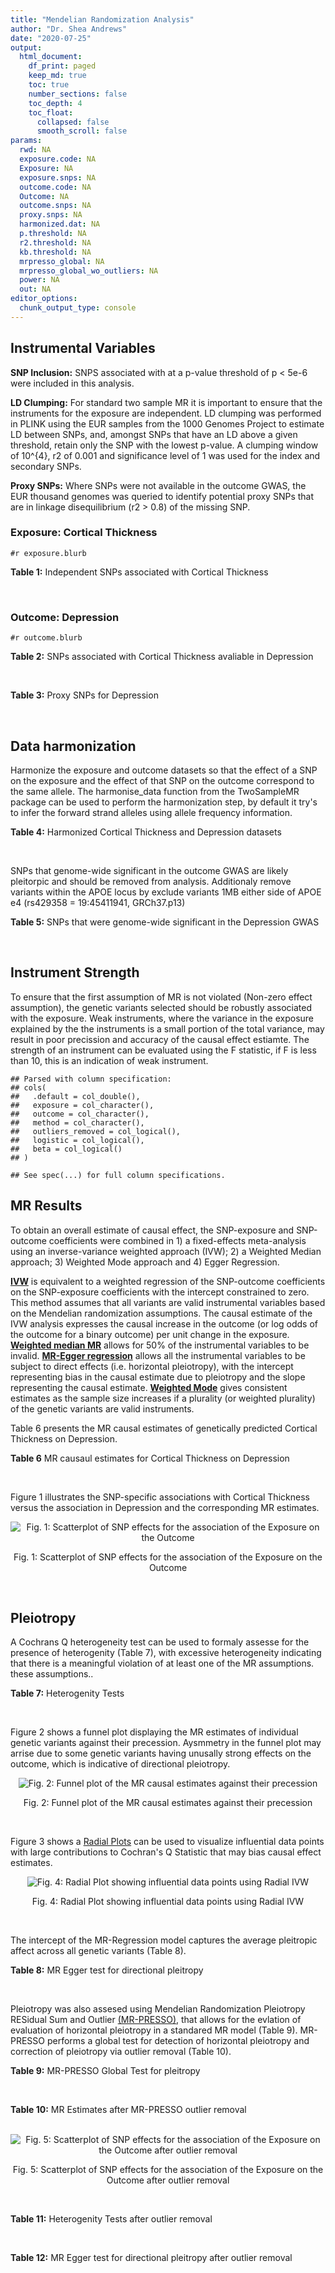 ```yaml
---
title: "Mendelian Randomization Analysis"
author: "Dr. Shea Andrews"
date: "2020-07-25"
output:
  html_document:
    df_print: paged
    keep_md: true
    toc: true
    number_sections: false
    toc_depth: 4
    toc_float:
      collapsed: false
      smooth_scroll: false
params:
  rwd: NA
  exposure.code: NA
  Exposure: NA
  exposure.snps: NA
  outcome.code: NA
  Outcome: NA
  outcome.snps: NA
  proxy.snps: NA
  harmonized.dat: NA
  p.threshold: NA
  r2.threshold: NA
  kb.threshold: NA
  mrpresso_global: NA
  mrpresso_global_wo_outliers: NA
  power: NA
  out: NA
editor_options:
  chunk_output_type: console
---
```







## Instrumental Variables
**SNP Inclusion:** SNPS associated with at a p-value threshold of p < 5e-6 were included in this analysis.
<br>

**LD Clumping:** For standard two sample MR it is important to ensure that the instruments for the exposure are independent. LD clumping was performed in PLINK using the EUR samples from the 1000 Genomes Project to estimate LD between SNPs, and, amongst SNPs that have an LD above a given threshold, retain only the SNP with the lowest p-value. A clumping window of 10^{4}, r2 of 0.001 and significance level of 1 was used for the index and secondary SNPs.
<br>

**Proxy SNPs:** Where SNPs were not available in the outcome GWAS, the EUR thousand genomes was queried to identify potential proxy SNPs that are in linkage disequilibrium (r2 > 0.8) of the missing SNP.
<br>

### Exposure: Cortical Thickness
`#r exposure.blurb`
<br>

**Table 1:** Independent SNPs associated with Cortical Thickness
<div data-pagedtable="false">
  <script data-pagedtable-source type="application/json">
{"columns":[{"label":["SNP"],"name":[1],"type":["chr"],"align":["left"]},{"label":["CHROM"],"name":[2],"type":["dbl"],"align":["right"]},{"label":["POS"],"name":[3],"type":["dbl"],"align":["right"]},{"label":["REF"],"name":[4],"type":["chr"],"align":["left"]},{"label":["ALT"],"name":[5],"type":["chr"],"align":["left"]},{"label":["AF"],"name":[6],"type":["dbl"],"align":["right"]},{"label":["BETA"],"name":[7],"type":["dbl"],"align":["right"]},{"label":["SE"],"name":[8],"type":["dbl"],"align":["right"]},{"label":["Z"],"name":[9],"type":["dbl"],"align":["right"]},{"label":["P"],"name":[10],"type":["dbl"],"align":["right"]},{"label":["N"],"name":[11],"type":["dbl"],"align":["right"]},{"label":["TRAIT"],"name":[12],"type":["chr"],"align":["left"]}],"data":[{"1":"rs1180331","2":"1","3":"40012184","4":"G","5":"A","6":"0.4610","7":"0.0039","8":"0.0008","9":"4.875000","10":"5.299e-07","11":"32872","12":"Cortical_Thickness"},{"1":"rs556204","2":"1","3":"57595583","4":"G","5":"C","6":"0.1594","7":"-0.0050","8":"0.0010","9":"-5.000000","10":"1.417e-06","11":"32441","12":"Cortical_Thickness"},{"1":"rs2002058","2":"1","3":"58561329","4":"C","5":"T","6":"0.1892","7":"0.0046","8":"0.0010","9":"4.600000","10":"1.289e-06","11":"33089","12":"Cortical_Thickness"},{"1":"rs7549825","2":"1","3":"98554409","4":"A","5":"G","6":"0.3084","7":"0.0040","8":"0.0008","9":"5.000000","10":"2.503e-06","11":"32872","12":"Cortical_Thickness"},{"1":"rs7531555","2":"1","3":"196929310","4":"C","5":"T","6":"0.2386","7":"0.0047","8":"0.0009","9":"5.222222","10":"7.662e-08","11":"32639","12":"Cortical_Thickness"},{"1":"rs6738528","2":"2","3":"27149258","4":"T","5":"A","6":"0.3984","7":"0.0045","8":"0.0008","9":"5.625000","10":"7.324e-09","11":"32872","12":"Cortical_Thickness"},{"1":"rs3770776","2":"2","3":"37150793","4":"A","5":"G","6":"0.4299","7":"0.0039","8":"0.0008","9":"4.875000","10":"3.170e-07","11":"32872","12":"Cortical_Thickness"},{"1":"rs11692435","2":"2","3":"98275354","4":"G","5":"A","6":"0.0910","7":"-0.0091","8":"0.0015","9":"-6.066667","10":"3.179e-10","11":"29128","12":"Cortical_Thickness"},{"1":"rs533577","2":"3","3":"39489651","4":"C","5":"T","6":"0.4935","7":"-0.0050","8":"0.0008","9":"-6.250000","10":"8.426e-11","11":"32872","12":"Cortical_Thickness"},{"1":"rs11708974","2":"3","3":"64395184","4":"C","5":"T","6":"0.4778","7":"0.0035","8":"0.0008","9":"4.375000","10":"4.070e-06","11":"32872","12":"Cortical_Thickness"},{"1":"rs2636563","2":"3","3":"183939044","4":"G","5":"C","6":"0.2416","7":"0.0044","8":"0.0009","9":"4.888889","10":"2.299e-06","11":"31046","12":"Cortical_Thickness"},{"1":"rs10016059","2":"4","3":"2405007","4":"T","5":"C","6":"0.3379","7":"0.0038","8":"0.0008","9":"4.750000","10":"4.994e-06","11":"32441","12":"Cortical_Thickness"},{"1":"rs7657284","2":"4","3":"39688694","4":"A","5":"C","6":"0.2465","7":"0.0044","8":"0.0009","9":"4.888890","10":"2.680e-07","11":"32872","12":"Cortical_Thickness"},{"1":"rs7683042","2":"4","3":"46999235","4":"A","5":"G","6":"0.4028","7":"-0.0036","8":"0.0008","9":"-4.500000","10":"3.852e-06","11":"32872","12":"Cortical_Thickness"},{"1":"rs13107325","2":"4","3":"103188709","4":"C","5":"T","6":"0.0707","7":"-0.0076","8":"0.0015","9":"-5.066667","10":"5.054e-07","11":"32872","12":"Cortical_Thickness"},{"1":"rs35021943","2":"4","3":"121643239","4":"A","5":"C","6":"0.2422","7":"0.0051","8":"0.0009","9":"5.666670","10":"2.979e-09","11":"32872","12":"Cortical_Thickness"},{"1":"rs40565","2":"5","3":"55828636","4":"C","5":"T","6":"0.8108","7":"0.0048","8":"0.0010","9":"4.800000","10":"5.911e-07","11":"32249","12":"Cortical_Thickness"},{"1":"rs2744449","2":"6","3":"52951185","4":"G","5":"C","6":"0.9107","7":"0.0059","8":"0.0013","9":"4.538462","10":"4.452e-06","11":"33281","12":"Cortical_Thickness"},{"1":"rs194833","2":"7","3":"103761274","4":"G","5":"T","6":"0.4771","7":"-0.0035","8":"0.0008","9":"-4.375000","10":"3.614e-06","11":"32486","12":"Cortical_Thickness"},{"1":"rs6961970","2":"7","3":"113901132","4":"C","5":"A","6":"0.2334","7":"0.0041","8":"0.0009","9":"4.555556","10":"2.411e-06","11":"32872","12":"Cortical_Thickness"},{"1":"rs724265","2":"8","3":"8219182","4":"G","5":"A","6":"0.6272","7":"0.0041","8":"0.0008","9":"5.125000","10":"1.012e-07","11":"32872","12":"Cortical_Thickness"},{"1":"rs3200031","2":"8","3":"26227484","4":"C","5":"T","6":"0.0773","7":"0.0071","8":"0.0014","9":"5.071429","10":"5.526e-07","11":"32872","12":"Cortical_Thickness"},{"1":"rs7824177","2":"8","3":"110585288","4":"A","5":"G","6":"0.1616","7":"-0.0059","8":"0.0010","9":"-5.900000","10":"8.922e-09","11":"32872","12":"Cortical_Thickness"},{"1":"rs12543282","2":"8","3":"144627241","4":"C","5":"T","6":"0.2395","7":"0.0043","8":"0.0009","9":"4.777778","10":"4.087e-06","11":"32764","12":"Cortical_Thickness"},{"1":"rs35025323","2":"10","3":"97089991","4":"T","5":"C","6":"0.1210","7":"-0.0054","8":"0.0011","9":"-4.909090","10":"1.762e-06","11":"32872","12":"Cortical_Thickness"},{"1":"rs4296031","2":"11","3":"42540012","4":"G","5":"A","6":"0.8037","7":"-0.0044","8":"0.0010","9":"-4.400000","10":"3.779e-06","11":"32486","12":"Cortical_Thickness"},{"1":"rs7957460","2":"12","3":"32945835","4":"G","5":"A","6":"0.6732","7":"-0.0037","8":"0.0008","9":"-4.625000","10":"2.960e-06","11":"32512","12":"Cortical_Thickness"},{"1":"rs12815451","2":"12","3":"51738706","4":"T","5":"C","6":"0.1519","7":"0.0070","8":"0.0015","9":"4.666670","10":"3.201e-06","11":"20004","12":"Cortical_Thickness"},{"1":"rs1558801","2":"12","3":"109036359","4":"A","5":"C","6":"0.3852","7":"-0.0041","8":"0.0009","9":"-4.555560","10":"2.204e-06","11":"30860","12":"Cortical_Thickness"},{"1":"rs4772440","2":"13","3":"102712476","4":"C","5":"T","6":"0.4224","7":"-0.0036","8":"0.0008","9":"-4.500000","10":"3.102e-06","11":"32872","12":"Cortical_Thickness"},{"1":"rs1742401","2":"16","3":"1971601","4":"G","5":"A","6":"0.3809","7":"-0.0038","8":"0.0008","9":"-4.750000","10":"7.050e-07","11":"32764","12":"Cortical_Thickness"},{"1":"rs734957","2":"17","3":"2612584","4":"G","5":"A","6":"0.2235","7":"0.0066","8":"0.0012","9":"5.500000","10":"6.126e-08","11":"22106","12":"Cortical_Thickness"},{"1":"rs11656696","2":"17","3":"10033679","4":"C","5":"A","6":"0.4288","7":"0.0040","8":"0.0008","9":"5.000000","10":"2.117e-07","11":"32512","12":"Cortical_Thickness"},{"1":"rs7215205","2":"17","3":"29818258","4":"T","5":"C","6":"0.6326","7":"-0.0036","8":"0.0008","9":"-4.500000","10":"3.115e-06","11":"32680","12":"Cortical_Thickness"},{"1":"rs2316766","2":"17","3":"43919068","4":"G","5":"T","6":"0.2098","7":"0.0069","8":"0.0011","9":"6.272727","10":"2.903e-10","11":"26063","12":"Cortical_Thickness"},{"1":"rs117826338","2":"19","3":"5904353","4":"C","5":"T","6":"0.1353","7":"0.0062","8":"0.0012","9":"5.166667","10":"9.902e-08","11":"30012","12":"Cortical_Thickness"},{"1":"rs3816046","2":"19","3":"46118127","4":"C","5":"T","6":"0.3206","7":"-0.0041","8":"0.0008","9":"-5.125000","10":"8.464e-07","11":"30344","12":"Cortical_Thickness"},{"1":"rs5994871","2":"22","3":"22091244","4":"C","5":"T","6":"0.7171","7":"0.0042","8":"0.0009","9":"4.666667","10":"8.821e-07","11":"32872","12":"Cortical_Thickness"},{"1":"rs5756894","2":"22","3":"38450136","4":"C","5":"A","6":"0.6043","7":"0.0035","8":"0.0008","9":"4.375000","10":"4.741e-06","11":"32872","12":"Cortical_Thickness"}],"options":{"columns":{"min":{},"max":[10]},"rows":{"min":[10],"max":[10]},"pages":{}}}
  </script>
</div>
<br>

### Outcome: Depression
`#r outcome.blurb`
<br>

**Table 2:** SNPs associated with Cortical Thickness avaliable in Depression
<div data-pagedtable="false">
  <script data-pagedtable-source type="application/json">
{"columns":[{"label":["SNP"],"name":[1],"type":["chr"],"align":["left"]},{"label":["CHROM"],"name":[2],"type":["dbl"],"align":["right"]},{"label":["POS"],"name":[3],"type":["dbl"],"align":["right"]},{"label":["REF"],"name":[4],"type":["chr"],"align":["left"]},{"label":["ALT"],"name":[5],"type":["chr"],"align":["left"]},{"label":["AF"],"name":[6],"type":["dbl"],"align":["right"]},{"label":["BETA"],"name":[7],"type":["dbl"],"align":["right"]},{"label":["SE"],"name":[8],"type":["dbl"],"align":["right"]},{"label":["Z"],"name":[9],"type":["dbl"],"align":["right"]},{"label":["P"],"name":[10],"type":["dbl"],"align":["right"]},{"label":["N"],"name":[11],"type":["dbl"],"align":["right"]},{"label":["TRAIT"],"name":[12],"type":["chr"],"align":["left"]}],"data":[{"1":"rs1180331","2":"1","3":"40012184","4":"G","5":"A","6":"0.4596","7":"0.0003","8":"0.0035","9":"0.08571429","10":"0.9322000","11":"807553","12":"Depression"},{"1":"rs556204","2":"1","3":"57595583","4":"G","5":"C","6":"0.1599","7":"-0.0021","8":"0.0048","9":"-0.43750000","10":"0.6642000","11":"807553","12":"Depression"},{"1":"rs2002058","2":"1","3":"58561329","4":"C","5":"T","6":"0.1891","7":"-0.0012","8":"0.0045","9":"-0.26666667","10":"0.7913000","11":"807553","12":"Depression"},{"1":"rs7549825","2":"1","3":"98554409","4":"A","5":"G","6":"0.3079","7":"-0.0091","8":"0.0039","9":"-2.33333000","10":"0.0205800","11":"807553","12":"Depression"},{"1":"rs7531555","2":"1","3":"196929310","4":"C","5":"T","6":"0.2328","7":"-0.0009","8":"0.0041","9":"-0.21951220","10":"0.8276000","11":"807553","12":"Depression"},{"1":"rs6738528","2":"2","3":"27149258","4":"T","5":"A","6":"0.3944","7":"-0.0033","8":"0.0036","9":"-0.91666667","10":"0.3630000","11":"807553","12":"Depression"},{"1":"rs3770776","2":"2","3":"37150793","4":"A","5":"G","6":"0.4229","7":"0.0089","8":"0.0036","9":"2.47222000","10":"0.0141500","11":"807553","12":"Depression"},{"1":"rs11692435","2":"2","3":"98275354","4":"G","5":"A","6":"0.0817","7":"0.0117","8":"0.0065","9":"1.80000000","10":"0.0740500","11":"807553","12":"Depression"},{"1":"rs533577","2":"3","3":"39489651","4":"C","5":"T","6":"0.4937","7":"-0.0037","8":"0.0035","9":"-1.05714286","10":"0.2941000","11":"807553","12":"Depression"},{"1":"rs11708974","2":"3","3":"64395184","4":"C","5":"T","6":"0.4859","7":"0.0010","8":"0.0036","9":"0.27777778","10":"0.7828000","11":"807553","12":"Depression"},{"1":"rs2636563","2":"3","3":"183939044","4":"G","5":"C","6":"0.2384","7":"0.0139","8":"0.0041","9":"3.39024390","10":"0.0007670","11":"807553","12":"Depression"},{"1":"rs10016059","2":"4","3":"2405007","4":"T","5":"C","6":"0.3388","7":"-0.0101","8":"0.0038","9":"-2.65789000","10":"0.0083480","11":"807553","12":"Depression"},{"1":"rs7657284","2":"4","3":"39688694","4":"A","5":"C","6":"0.2498","7":"-0.0015","8":"0.0041","9":"-0.36585400","10":"0.7166000","11":"807553","12":"Depression"},{"1":"rs7683042","2":"4","3":"46999235","4":"A","5":"G","6":"0.4038","7":"-0.0007","8":"0.0036","9":"-0.19444400","10":"0.8470000","11":"807553","12":"Depression"},{"1":"rs13107325","2":"4","3":"103188709","4":"C","5":"T","6":"0.0762","7":"0.0230","8":"0.0068","9":"3.38235294","10":"0.0006575","11":"807553","12":"Depression"},{"1":"rs35021943","2":"4","3":"121643239","4":"A","5":"C","6":"0.2476","7":"-0.0139","8":"0.0041","9":"-3.39024000","10":"0.0007670","11":"807553","12":"Depression"},{"1":"rs40565","2":"5","3":"55828636","4":"C","5":"T","6":"0.8152","7":"0.0008","8":"0.0046","9":"0.17391304","10":"0.8630000","11":"807553","12":"Depression"},{"1":"rs2744449","2":"6","3":"52951185","4":"G","5":"C","6":"0.9075","7":"-0.0046","8":"0.0061","9":"-0.75409836","10":"0.4542000","11":"807553","12":"Depression"},{"1":"rs194833","2":"7","3":"103761274","4":"G","5":"T","6":"0.4709","7":"0.0051","8":"0.0035","9":"1.45714286","10":"0.1482000","11":"807553","12":"Depression"},{"1":"rs6961970","2":"7","3":"113901132","4":"C","5":"A","6":"0.2353","7":"0.0113","8":"0.0041","9":"2.75609756","10":"0.0062360","11":"807553","12":"Depression"},{"1":"rs724265","2":"8","3":"8219182","4":"G","5":"A","6":"0.6246","7":"-0.0085","8":"0.0037","9":"-2.29729730","10":"0.0226200","11":"807553","12":"Depression"},{"1":"rs3200031","2":"8","3":"26227484","4":"C","5":"T","6":"0.0773","7":"0.0087","8":"0.0067","9":"1.29850746","10":"0.1908000","11":"807553","12":"Depression"},{"1":"rs7824177","2":"8","3":"110585288","4":"A","5":"G","6":"0.1602","7":"0.0006","8":"0.0048","9":"0.12500000","10":"0.9013000","11":"807553","12":"Depression"},{"1":"rs12543282","2":"8","3":"144627241","4":"C","5":"T","6":"0.2345","7":"-0.0004","8":"0.0042","9":"-0.09523810","10":"0.9247000","11":"807553","12":"Depression"},{"1":"rs35025323","2":"10","3":"97089991","4":"T","5":"C","6":"0.1212","7":"0.0090","8":"0.0054","9":"1.66667000","10":"0.0981300","11":"807553","12":"Depression"},{"1":"rs4296031","2":"11","3":"42540012","4":"G","5":"A","6":"0.8104","7":"-0.0073","8":"0.0045","9":"-1.62222222","10":"0.1074000","11":"807553","12":"Depression"},{"1":"rs7957460","2":"12","3":"32945835","4":"G","5":"A","6":"0.6737","7":"-0.0003","8":"0.0037","9":"-0.08108108","10":"0.9359000","11":"807553","12":"Depression"},{"1":"rs12815451","2":"12","3":"51738706","4":"T","5":"C","6":"0.1587","7":"0.0067","8":"0.0053","9":"1.26415000","10":"0.2097000","11":"807553","12":"Depression"},{"1":"rs1558801","2":"12","3":"109036359","4":"A","5":"C","6":"0.3912","7":"-0.0008","8":"0.0037","9":"-0.21621600","10":"0.8301000","11":"807553","12":"Depression"},{"1":"rs4772440","2":"13","3":"102712476","4":"C","5":"T","6":"0.4176","7":"0.0051","8":"0.0036","9":"1.41666667","10":"0.1598000","11":"807553","12":"Depression"},{"1":"rs1742401","2":"16","3":"1971601","4":"G","5":"A","6":"0.3791","7":"-0.0020","8":"0.0036","9":"-0.55555556","10":"0.5814000","11":"807553","12":"Depression"},{"1":"rs11656696","2":"17","3":"10033679","4":"C","5":"A","6":"0.4267","7":"0.0019","8":"0.0036","9":"0.52777778","10":"0.6004000","11":"807553","12":"Depression"},{"1":"rs7215205","2":"17","3":"29818258","4":"T","5":"C","6":"0.6346","7":"-0.0054","8":"0.0037","9":"-1.45946000","10":"0.1475000","11":"807553","12":"Depression"},{"1":"rs117826338","2":"19","3":"5904353","4":"C","5":"T","6":"0.1371","7":"0.0017","8":"0.0053","9":"0.32075472","10":"0.7502000","11":"807553","12":"Depression"},{"1":"rs3816046","2":"19","3":"46118127","4":"C","5":"T","6":"0.3272","7":"-0.0034","8":"0.0038","9":"-0.89473684","10":"0.3746000","11":"807553","12":"Depression"},{"1":"rs5994871","2":"22","3":"22091244","4":"C","5":"T","6":"0.7155","7":"-0.0014","8":"0.0040","9":"-0.35000000","10":"0.7283000","11":"807553","12":"Depression"},{"1":"rs5756894","2":"22","3":"38450136","4":"C","5":"A","6":"0.5980","7":"-0.0044","8":"0.0036","9":"-1.22222222","10":"0.2252000","11":"807553","12":"Depression"},{"1":"rs734957","2":"NA","3":"NA","4":"NA","5":"NA","6":"NA","7":"NA","8":"NA","9":"NA","10":"NA","11":"NA","12":"NA"},{"1":"rs2316766","2":"NA","3":"NA","4":"NA","5":"NA","6":"NA","7":"NA","8":"NA","9":"NA","10":"NA","11":"NA","12":"NA"}],"options":{"columns":{"min":{},"max":[10]},"rows":{"min":[10],"max":[10]},"pages":{}}}
  </script>
</div>
<br>

**Table 3:** Proxy SNPs for Depression
<div data-pagedtable="false">
  <script data-pagedtable-source type="application/json">
{"columns":[{"label":["target_snp"],"name":[1],"type":["chr"],"align":["left"]},{"label":["proxy_snp"],"name":[2],"type":["chr"],"align":["left"]},{"label":["ld.r2"],"name":[3],"type":["dbl"],"align":["right"]},{"label":["Dprime"],"name":[4],"type":["dbl"],"align":["right"]},{"label":["PHASE"],"name":[5],"type":["chr"],"align":["left"]},{"label":["X12"],"name":[6],"type":["lgl"],"align":["right"]},{"label":["CHROM"],"name":[7],"type":["dbl"],"align":["right"]},{"label":["POS"],"name":[8],"type":["dbl"],"align":["right"]},{"label":["REF.proxy"],"name":[9],"type":["chr"],"align":["left"]},{"label":["ALT.proxy"],"name":[10],"type":["chr"],"align":["left"]},{"label":["AF"],"name":[11],"type":["dbl"],"align":["right"]},{"label":["BETA"],"name":[12],"type":["dbl"],"align":["right"]},{"label":["SE"],"name":[13],"type":["dbl"],"align":["right"]},{"label":["Z"],"name":[14],"type":["dbl"],"align":["right"]},{"label":["P"],"name":[15],"type":["dbl"],"align":["right"]},{"label":["N"],"name":[16],"type":["dbl"],"align":["right"]},{"label":["TRAIT"],"name":[17],"type":["chr"],"align":["left"]},{"label":["ref"],"name":[18],"type":["lgl"],"align":["right"]},{"label":["ref.proxy"],"name":[19],"type":["chr"],"align":["left"]},{"label":["alt"],"name":[20],"type":["chr"],"align":["left"]},{"label":["alt.proxy"],"name":[21],"type":["chr"],"align":["left"]},{"label":["ALT"],"name":[22],"type":["lgl"],"align":["right"]},{"label":["REF"],"name":[23],"type":["chr"],"align":["left"]},{"label":["proxy.outcome"],"name":[24],"type":["lgl"],"align":["right"]}],"data":[{"1":"rs2316766","2":"rs112155389","3":"0.989115","4":"1","5":"TA/GG","6":"NA","7":"17","8":"43758078","9":"G","10":"A","11":"0.2212","12":"0.0049","13":"0.0042","14":"1.166667","15":"0.247","16":"807553","17":"Depression","18":"TRUE","19":"A","20":"G","21":"G","22":"TRUE","23":"G","24":"TRUE"},{"1":"rs734957","2":"NA","3":"NA","4":"NA","5":"NA","6":"NA","7":"NA","8":"NA","9":"NA","10":"NA","11":"NA","12":"NA","13":"NA","14":"NA","15":"NA","16":"NA","17":"NA","18":"NA","19":"NA","20":"NA","21":"NA","22":"NA","23":"NA","24":"NA"}],"options":{"columns":{"min":{},"max":[10]},"rows":{"min":[10],"max":[10]},"pages":{}}}
  </script>
</div>
<br>

## Data harmonization
Harmonize the exposure and outcome datasets so that the effect of a SNP on the exposure and the effect of that SNP on the outcome correspond to the same allele. The harmonise_data function from the TwoSampleMR package can be used to perform the harmonization step, by default it try's to infer the forward strand alleles using allele frequency information.
<br>

**Table 4:** Harmonized Cortical Thickness and Depression datasets
<div data-pagedtable="false">
  <script data-pagedtable-source type="application/json">
{"columns":[{"label":["SNP"],"name":[1],"type":["chr"],"align":["left"]},{"label":["effect_allele.exposure"],"name":[2],"type":["chr"],"align":["left"]},{"label":["other_allele.exposure"],"name":[3],"type":["chr"],"align":["left"]},{"label":["effect_allele.outcome"],"name":[4],"type":["chr"],"align":["left"]},{"label":["other_allele.outcome"],"name":[5],"type":["chr"],"align":["left"]},{"label":["beta.exposure"],"name":[6],"type":["dbl"],"align":["right"]},{"label":["beta.outcome"],"name":[7],"type":["dbl"],"align":["right"]},{"label":["eaf.exposure"],"name":[8],"type":["dbl"],"align":["right"]},{"label":["eaf.outcome"],"name":[9],"type":["dbl"],"align":["right"]},{"label":["remove"],"name":[10],"type":["lgl"],"align":["right"]},{"label":["palindromic"],"name":[11],"type":["lgl"],"align":["right"]},{"label":["ambiguous"],"name":[12],"type":["lgl"],"align":["right"]},{"label":["id.outcome"],"name":[13],"type":["chr"],"align":["left"]},{"label":["chr.outcome"],"name":[14],"type":["dbl"],"align":["right"]},{"label":["pos.outcome"],"name":[15],"type":["dbl"],"align":["right"]},{"label":["se.outcome"],"name":[16],"type":["dbl"],"align":["right"]},{"label":["z.outcome"],"name":[17],"type":["dbl"],"align":["right"]},{"label":["pval.outcome"],"name":[18],"type":["dbl"],"align":["right"]},{"label":["samplesize.outcome"],"name":[19],"type":["dbl"],"align":["right"]},{"label":["outcome"],"name":[20],"type":["chr"],"align":["left"]},{"label":["mr_keep.outcome"],"name":[21],"type":["lgl"],"align":["right"]},{"label":["pval_origin.outcome"],"name":[22],"type":["chr"],"align":["left"]},{"label":["chr.exposure"],"name":[23],"type":["dbl"],"align":["right"]},{"label":["pos.exposure"],"name":[24],"type":["dbl"],"align":["right"]},{"label":["se.exposure"],"name":[25],"type":["dbl"],"align":["right"]},{"label":["z.exposure"],"name":[26],"type":["dbl"],"align":["right"]},{"label":["pval.exposure"],"name":[27],"type":["dbl"],"align":["right"]},{"label":["samplesize.exposure"],"name":[28],"type":["dbl"],"align":["right"]},{"label":["exposure"],"name":[29],"type":["chr"],"align":["left"]},{"label":["mr_keep.exposure"],"name":[30],"type":["lgl"],"align":["right"]},{"label":["pval_origin.exposure"],"name":[31],"type":["chr"],"align":["left"]},{"label":["id.exposure"],"name":[32],"type":["chr"],"align":["left"]},{"label":["action"],"name":[33],"type":["dbl"],"align":["right"]},{"label":["mr_keep"],"name":[34],"type":["lgl"],"align":["right"]},{"label":["pt"],"name":[35],"type":["dbl"],"align":["right"]},{"label":["pleitropy_keep"],"name":[36],"type":["lgl"],"align":["right"]},{"label":["mrpresso_RSSobs"],"name":[37],"type":["dbl"],"align":["right"]},{"label":["mrpresso_pval"],"name":[38],"type":["dbl"],"align":["right"]},{"label":["mrpresso_keep"],"name":[39],"type":["lgl"],"align":["right"]}],"data":[{"1":"rs10016059","2":"C","3":"T","4":"C","5":"T","6":"0.0038","7":"-0.0101","8":"0.3379","9":"0.3388","10":"FALSE","11":"FALSE","12":"FALSE","13":"5Avpeg","14":"4","15":"2405007","16":"0.0038","17":"-2.65789000","18":"0.0083480","19":"807553","20":"Howard2019dep23andMe","21":"TRUE","22":"reported","23":"4","24":"2405007","25":"0.0008","26":"4.750000","27":"4.994e-06","28":"32441","29":"Grasby2020thickness","30":"TRUE","31":"reported","32":"aa43NG","33":"2","34":"TRUE","35":"5e-06","36":"TRUE","37":"9.867550e-05","38":"0.3990","39":"TRUE"},{"1":"rs11656696","2":"A","3":"C","4":"A","5":"C","6":"0.0040","7":"0.0019","8":"0.4288","9":"0.4267","10":"FALSE","11":"FALSE","12":"FALSE","13":"5Avpeg","14":"17","15":"10033679","16":"0.0036","17":"0.52777778","18":"0.6004000","19":"807553","20":"Howard2019dep23andMe","21":"TRUE","22":"reported","23":"17","24":"10033679","25":"0.0008","26":"5.000000","27":"2.117e-07","28":"32512","29":"Grasby2020thickness","30":"TRUE","31":"reported","32":"aa43NG","33":"2","34":"TRUE","35":"5e-06","36":"TRUE","37":"5.569280e-06","38":"1.0000","39":"TRUE"},{"1":"rs11692435","2":"A","3":"G","4":"A","5":"G","6":"-0.0091","7":"0.0117","8":"0.0910","9":"0.0817","10":"FALSE","11":"FALSE","12":"FALSE","13":"5Avpeg","14":"2","15":"98275354","16":"0.0065","17":"1.80000000","18":"0.0740500","19":"807553","20":"Howard2019dep23andMe","21":"TRUE","22":"reported","23":"2","24":"98275354","25":"0.0015","26":"-6.066667","27":"3.179e-10","28":"29128","29":"Grasby2020thickness","30":"TRUE","31":"reported","32":"aa43NG","33":"2","34":"TRUE","35":"5e-06","36":"TRUE","37":"1.269006e-04","38":"1.0000","39":"TRUE"},{"1":"rs11708974","2":"T","3":"C","4":"T","5":"C","6":"0.0035","7":"0.0010","8":"0.4778","9":"0.4859","10":"FALSE","11":"FALSE","12":"FALSE","13":"5Avpeg","14":"3","15":"64395184","16":"0.0036","17":"0.27777778","18":"0.7828000","19":"807553","20":"Howard2019dep23andMe","21":"TRUE","22":"reported","23":"3","24":"64395184","25":"0.0008","26":"4.375000","27":"4.070e-06","28":"32872","29":"Grasby2020thickness","30":"TRUE","31":"reported","32":"aa43NG","33":"2","34":"TRUE","35":"5e-06","36":"TRUE","37":"1.892950e-06","38":"1.0000","39":"TRUE"},{"1":"rs117826338","2":"T","3":"C","4":"T","5":"C","6":"0.0062","7":"0.0017","8":"0.1353","9":"0.1371","10":"FALSE","11":"FALSE","12":"FALSE","13":"5Avpeg","14":"19","15":"5904353","16":"0.0053","17":"0.32075472","18":"0.7502000","19":"807553","20":"Howard2019dep23andMe","21":"TRUE","22":"reported","23":"19","24":"5904353","25":"0.0012","26":"5.166667","27":"9.902e-08","28":"30012","29":"Grasby2020thickness","30":"TRUE","31":"reported","32":"aa43NG","33":"2","34":"TRUE","35":"5e-06","36":"TRUE","37":"5.694265e-06","38":"1.0000","39":"TRUE"},{"1":"rs1180331","2":"A","3":"G","4":"A","5":"G","6":"0.0039","7":"0.0003","8":"0.4610","9":"0.4596","10":"FALSE","11":"FALSE","12":"FALSE","13":"5Avpeg","14":"1","15":"40012184","16":"0.0035","17":"0.08571429","18":"0.9322000","19":"807553","20":"Howard2019dep23andMe","21":"TRUE","22":"reported","23":"1","24":"40012184","25":"0.0008","26":"4.875000","27":"5.299e-07","28":"32872","29":"Grasby2020thickness","30":"TRUE","31":"reported","32":"aa43NG","33":"2","34":"TRUE","35":"5e-06","36":"TRUE","37":"4.993166e-07","38":"1.0000","39":"TRUE"},{"1":"rs12543282","2":"T","3":"C","4":"T","5":"C","6":"0.0043","7":"-0.0004","8":"0.2395","9":"0.2345","10":"FALSE","11":"FALSE","12":"FALSE","13":"5Avpeg","14":"8","15":"144627241","16":"0.0042","17":"-0.09523810","18":"0.9247000","19":"807553","20":"Howard2019dep23andMe","21":"TRUE","22":"reported","23":"8","24":"144627241","25":"0.0009","26":"4.777778","27":"4.087e-06","28":"32764","29":"Grasby2020thickness","30":"TRUE","31":"reported","32":"aa43NG","33":"2","34":"TRUE","35":"5e-06","36":"TRUE","37":"8.043206e-10","38":"1.0000","39":"TRUE"},{"1":"rs12815451","2":"C","3":"T","4":"C","5":"T","6":"0.0070","7":"0.0067","8":"0.1519","9":"0.1587","10":"FALSE","11":"FALSE","12":"FALSE","13":"5Avpeg","14":"12","15":"51738706","16":"0.0053","17":"1.26415000","18":"0.2097000","19":"807553","20":"Howard2019dep23andMe","21":"TRUE","22":"reported","23":"12","24":"51738706","25":"0.0015","26":"4.666670","27":"3.201e-06","28":"20004","29":"Grasby2020thickness","30":"TRUE","31":"reported","32":"aa43NG","33":"2","34":"TRUE","35":"5e-06","36":"TRUE","37":"5.900797e-05","38":"1.0000","39":"TRUE"},{"1":"rs13107325","2":"T","3":"C","4":"T","5":"C","6":"-0.0076","7":"0.0230","8":"0.0707","9":"0.0762","10":"FALSE","11":"FALSE","12":"FALSE","13":"5Avpeg","14":"4","15":"103188709","16":"0.0068","17":"3.38235294","18":"0.0006575","19":"807553","20":"Howard2019dep23andMe","21":"TRUE","22":"reported","23":"4","24":"103188709","25":"0.0015","26":"-5.066667","27":"5.054e-07","28":"32872","29":"Grasby2020thickness","30":"TRUE","31":"reported","32":"aa43NG","33":"2","34":"TRUE","35":"5e-06","36":"TRUE","37":"5.222101e-04","38":"0.0266","39":"FALSE"},{"1":"rs1558801","2":"C","3":"A","4":"C","5":"A","6":"-0.0041","7":"-0.0008","8":"0.3852","9":"0.3912","10":"FALSE","11":"FALSE","12":"FALSE","13":"5Avpeg","14":"12","15":"109036359","16":"0.0037","17":"-0.21621600","18":"0.8301000","19":"807553","20":"Howard2019dep23andMe","21":"TRUE","22":"reported","23":"12","24":"109036359","25":"0.0009","26":"-4.555560","27":"2.204e-06","28":"30860","29":"Grasby2020thickness","30":"TRUE","31":"reported","32":"aa43NG","33":"2","34":"TRUE","35":"5e-06","36":"TRUE","37":"1.538259e-06","38":"1.0000","39":"TRUE"},{"1":"rs1742401","2":"A","3":"G","4":"A","5":"G","6":"-0.0038","7":"-0.0020","8":"0.3809","9":"0.3791","10":"FALSE","11":"FALSE","12":"FALSE","13":"5Avpeg","14":"16","15":"1971601","16":"0.0036","17":"-0.55555556","18":"0.5814000","19":"807553","20":"Howard2019dep23andMe","21":"TRUE","22":"reported","23":"16","24":"1971601","25":"0.0008","26":"-4.750000","27":"7.050e-07","28":"32764","29":"Grasby2020thickness","30":"TRUE","31":"reported","32":"aa43NG","33":"2","34":"TRUE","35":"5e-06","36":"TRUE","37":"5.933064e-06","38":"1.0000","39":"TRUE"},{"1":"rs194833","2":"T","3":"G","4":"T","5":"G","6":"-0.0035","7":"0.0051","8":"0.4771","9":"0.4709","10":"FALSE","11":"FALSE","12":"FALSE","13":"5Avpeg","14":"7","15":"103761274","16":"0.0035","17":"1.45714286","18":"0.1482000","19":"807553","20":"Howard2019dep23andMe","21":"TRUE","22":"reported","23":"7","24":"103761274","25":"0.0008","26":"-4.375000","27":"3.614e-06","28":"32486","29":"Grasby2020thickness","30":"TRUE","31":"reported","32":"aa43NG","33":"2","34":"TRUE","35":"5e-06","36":"TRUE","37":"2.357343e-05","38":"1.0000","39":"TRUE"},{"1":"rs2002058","2":"T","3":"C","4":"T","5":"C","6":"0.0046","7":"-0.0012","8":"0.1892","9":"0.1891","10":"FALSE","11":"FALSE","12":"FALSE","13":"5Avpeg","14":"1","15":"58561329","16":"0.0045","17":"-0.26666667","18":"0.7913000","19":"807553","20":"Howard2019dep23andMe","21":"TRUE","22":"reported","23":"1","24":"58561329","25":"0.0010","26":"4.600000","27":"1.289e-06","28":"33089","29":"Grasby2020thickness","30":"TRUE","31":"reported","32":"aa43NG","33":"2","34":"TRUE","35":"5e-06","36":"TRUE","37":"5.765798e-07","38":"1.0000","39":"TRUE"},{"1":"rs2316766","2":"T","3":"G","4":"T","5":"G","6":"0.0069","7":"0.0049","8":"0.2098","9":"0.2212","10":"FALSE","11":"FALSE","12":"FALSE","13":"5Avpeg","14":"17","15":"43758078","16":"0.0042","17":"1.16666667","18":"0.2470000","19":"807553","20":"Howard2019dep23andMe","21":"TRUE","22":"reported","23":"17","24":"43919068","25":"0.0011","26":"6.272727","27":"2.903e-10","28":"26063","29":"Grasby2020thickness","30":"TRUE","31":"reported","32":"aa43NG","33":"2","34":"TRUE","35":"5e-06","36":"TRUE","37":"3.512963e-05","38":"1.0000","39":"TRUE"},{"1":"rs2636563","2":"C","3":"G","4":"C","5":"G","6":"0.0044","7":"0.0139","8":"0.2416","9":"0.2384","10":"FALSE","11":"TRUE","12":"FALSE","13":"5Avpeg","14":"3","15":"183939044","16":"0.0041","17":"3.39024390","18":"0.0007670","19":"807553","20":"Howard2019dep23andMe","21":"TRUE","22":"reported","23":"3","24":"183939044","25":"0.0009","26":"4.888889","27":"2.299e-06","28":"31046","29":"Grasby2020thickness","30":"TRUE","31":"reported","32":"aa43NG","33":"2","34":"TRUE","35":"5e-06","36":"TRUE","37":"2.160362e-04","38":"0.0152","39":"FALSE"},{"1":"rs2744449","2":"C","3":"G","4":"C","5":"G","6":"0.0059","7":"-0.0046","8":"0.9107","9":"0.9075","10":"FALSE","11":"TRUE","12":"FALSE","13":"5Avpeg","14":"6","15":"52951185","16":"0.0061","17":"-0.75409836","18":"0.4542000","19":"807553","20":"Howard2019dep23andMe","21":"TRUE","22":"reported","23":"6","24":"52951185","25":"0.0013","26":"4.538462","27":"4.452e-06","28":"33281","29":"Grasby2020thickness","30":"TRUE","31":"reported","32":"aa43NG","33":"2","34":"TRUE","35":"5e-06","36":"TRUE","37":"1.676653e-05","38":"1.0000","39":"TRUE"},{"1":"rs3200031","2":"T","3":"C","4":"T","5":"C","6":"0.0071","7":"0.0087","8":"0.0773","9":"0.0773","10":"FALSE","11":"FALSE","12":"FALSE","13":"5Avpeg","14":"8","15":"26227484","16":"0.0067","17":"1.29850746","18":"0.1908000","19":"807553","20":"Howard2019dep23andMe","21":"TRUE","22":"reported","23":"8","24":"26227484","25":"0.0014","26":"5.071429","27":"5.526e-07","28":"32872","29":"Grasby2020thickness","30":"TRUE","31":"reported","32":"aa43NG","33":"2","34":"TRUE","35":"5e-06","36":"TRUE","37":"9.286614e-05","38":"1.0000","39":"TRUE"},{"1":"rs35021943","2":"C","3":"A","4":"C","5":"A","6":"0.0051","7":"-0.0139","8":"0.2422","9":"0.2476","10":"FALSE","11":"FALSE","12":"FALSE","13":"5Avpeg","14":"4","15":"121643239","16":"0.0041","17":"-3.39024000","18":"0.0007670","19":"807553","20":"Howard2019dep23andMe","21":"TRUE","22":"reported","23":"4","24":"121643239","25":"0.0009","26":"5.666670","27":"2.979e-09","28":"32872","29":"Grasby2020thickness","30":"TRUE","31":"reported","32":"aa43NG","33":"2","34":"TRUE","35":"5e-06","36":"TRUE","37":"1.917959e-04","38":"0.0304","39":"FALSE"},{"1":"rs35025323","2":"C","3":"T","4":"C","5":"T","6":"-0.0054","7":"0.0090","8":"0.1210","9":"0.1212","10":"FALSE","11":"FALSE","12":"FALSE","13":"5Avpeg","14":"10","15":"97089991","16":"0.0054","17":"1.66667000","18":"0.0981300","19":"807553","20":"Howard2019dep23andMe","21":"TRUE","22":"reported","23":"10","24":"97089991","25":"0.0011","26":"-4.909090","27":"1.762e-06","28":"32872","29":"Grasby2020thickness","30":"TRUE","31":"reported","32":"aa43NG","33":"2","34":"TRUE","35":"5e-06","36":"TRUE","37":"7.477063e-05","38":"1.0000","39":"TRUE"},{"1":"rs3770776","2":"G","3":"A","4":"G","5":"A","6":"0.0039","7":"0.0089","8":"0.4299","9":"0.4229","10":"FALSE","11":"FALSE","12":"FALSE","13":"5Avpeg","14":"2","15":"37150793","16":"0.0036","17":"2.47222000","18":"0.0141500","19":"807553","20":"Howard2019dep23andMe","21":"TRUE","22":"reported","23":"2","24":"37150793","25":"0.0008","26":"4.875000","27":"3.170e-07","28":"32872","29":"Grasby2020thickness","30":"TRUE","31":"reported","32":"aa43NG","33":"2","34":"TRUE","35":"5e-06","36":"TRUE","37":"9.074517e-05","38":"0.3496","39":"TRUE"},{"1":"rs3816046","2":"T","3":"C","4":"T","5":"C","6":"-0.0041","7":"-0.0034","8":"0.3206","9":"0.3272","10":"FALSE","11":"FALSE","12":"FALSE","13":"5Avpeg","14":"19","15":"46118127","16":"0.0038","17":"-0.89473684","18":"0.3746000","19":"807553","20":"Howard2019dep23andMe","21":"TRUE","22":"reported","23":"19","24":"46118127","25":"0.0008","26":"-5.125000","27":"8.464e-07","28":"30344","29":"Grasby2020thickness","30":"TRUE","31":"reported","32":"aa43NG","33":"2","34":"TRUE","35":"5e-06","36":"TRUE","37":"1.524617e-05","38":"1.0000","39":"TRUE"},{"1":"rs40565","2":"T","3":"C","4":"T","5":"C","6":"0.0048","7":"0.0008","8":"0.8108","9":"0.8152","10":"FALSE","11":"FALSE","12":"FALSE","13":"5Avpeg","14":"5","15":"55828636","16":"0.0046","17":"0.17391304","18":"0.8630000","19":"807553","20":"Howard2019dep23andMe","21":"TRUE","22":"reported","23":"5","24":"55828636","25":"0.0010","26":"4.800000","27":"5.911e-07","28":"32249","29":"Grasby2020thickness","30":"TRUE","31":"reported","32":"aa43NG","33":"2","34":"TRUE","35":"5e-06","36":"TRUE","37":"1.710311e-06","38":"1.0000","39":"TRUE"},{"1":"rs4296031","2":"A","3":"G","4":"A","5":"G","6":"-0.0044","7":"-0.0073","8":"0.8037","9":"0.8104","10":"FALSE","11":"FALSE","12":"FALSE","13":"5Avpeg","14":"11","15":"42540012","16":"0.0045","17":"-1.62222222","18":"0.1074000","19":"807553","20":"Howard2019dep23andMe","21":"TRUE","22":"reported","23":"11","24":"42540012","25":"0.0010","26":"-4.400000","27":"3.779e-06","28":"32486","29":"Grasby2020thickness","30":"TRUE","31":"reported","32":"aa43NG","33":"2","34":"TRUE","35":"5e-06","36":"TRUE","37":"6.238613e-05","38":"1.0000","39":"TRUE"},{"1":"rs4772440","2":"T","3":"C","4":"T","5":"C","6":"-0.0036","7":"0.0051","8":"0.4224","9":"0.4176","10":"FALSE","11":"FALSE","12":"FALSE","13":"5Avpeg","14":"13","15":"102712476","16":"0.0036","17":"1.41666667","18":"0.1598000","19":"807553","20":"Howard2019dep23andMe","21":"TRUE","22":"reported","23":"13","24":"102712476","25":"0.0008","26":"-4.500000","27":"3.102e-06","28":"32872","29":"Grasby2020thickness","30":"TRUE","31":"reported","32":"aa43NG","33":"2","34":"TRUE","35":"5e-06","36":"TRUE","37":"2.347484e-05","38":"1.0000","39":"TRUE"},{"1":"rs533577","2":"T","3":"C","4":"T","5":"C","6":"-0.0050","7":"-0.0037","8":"0.4935","9":"0.4937","10":"FALSE","11":"FALSE","12":"FALSE","13":"5Avpeg","14":"3","15":"39489651","16":"0.0035","17":"-1.05714286","18":"0.2941000","19":"807553","20":"Howard2019dep23andMe","21":"TRUE","22":"reported","23":"3","24":"39489651","25":"0.0008","26":"-6.250000","27":"8.426e-11","28":"32872","29":"Grasby2020thickness","30":"TRUE","31":"reported","32":"aa43NG","33":"2","34":"TRUE","35":"5e-06","36":"TRUE","37":"1.925515e-05","38":"1.0000","39":"TRUE"},{"1":"rs556204","2":"C","3":"G","4":"C","5":"G","6":"-0.0050","7":"-0.0021","8":"0.1594","9":"0.1599","10":"FALSE","11":"TRUE","12":"FALSE","13":"5Avpeg","14":"1","15":"57595583","16":"0.0048","17":"-0.43750000","18":"0.6642000","19":"807553","20":"Howard2019dep23andMe","21":"TRUE","22":"reported","23":"1","24":"57595583","25":"0.0010","26":"-5.000000","27":"1.417e-06","28":"32441","29":"Grasby2020thickness","30":"TRUE","31":"reported","32":"aa43NG","33":"2","34":"TRUE","35":"5e-06","36":"TRUE","37":"7.069198e-06","38":"1.0000","39":"TRUE"},{"1":"rs5756894","2":"A","3":"C","4":"A","5":"C","6":"0.0035","7":"-0.0044","8":"0.6043","9":"0.5980","10":"FALSE","11":"FALSE","12":"FALSE","13":"5Avpeg","14":"22","15":"38450136","16":"0.0036","17":"-1.22222222","18":"0.2252000","19":"807553","20":"Howard2019dep23andMe","21":"TRUE","22":"reported","23":"22","24":"38450136","25":"0.0008","26":"4.375000","27":"4.741e-06","28":"32872","29":"Grasby2020thickness","30":"TRUE","31":"reported","32":"aa43NG","33":"2","34":"TRUE","35":"5e-06","36":"TRUE","37":"1.709894e-05","38":"1.0000","39":"TRUE"},{"1":"rs5994871","2":"T","3":"C","4":"T","5":"C","6":"0.0042","7":"-0.0014","8":"0.7171","9":"0.7155","10":"FALSE","11":"FALSE","12":"FALSE","13":"5Avpeg","14":"22","15":"22091244","16":"0.0040","17":"-0.35000000","18":"0.7283000","19":"807553","20":"Howard2019dep23andMe","21":"TRUE","22":"reported","23":"22","24":"22091244","25":"0.0009","26":"4.666667","27":"8.821e-07","28":"32872","29":"Grasby2020thickness","30":"TRUE","31":"reported","32":"aa43NG","33":"2","34":"TRUE","35":"5e-06","36":"TRUE","37":"1.011705e-06","38":"1.0000","39":"TRUE"},{"1":"rs6738528","2":"A","3":"T","4":"A","5":"T","6":"0.0045","7":"-0.0033","8":"0.3984","9":"0.3944","10":"FALSE","11":"TRUE","12":"FALSE","13":"5Avpeg","14":"2","15":"27149258","16":"0.0036","17":"-0.91666667","18":"0.3630000","19":"807553","20":"Howard2019dep23andMe","21":"TRUE","22":"reported","23":"2","24":"27149258","25":"0.0008","26":"5.625000","27":"7.324e-09","28":"32872","29":"Grasby2020thickness","30":"TRUE","31":"reported","32":"aa43NG","33":"2","34":"TRUE","35":"5e-06","36":"TRUE","37":"8.705795e-06","38":"1.0000","39":"TRUE"},{"1":"rs6961970","2":"A","3":"C","4":"A","5":"C","6":"0.0041","7":"0.0113","8":"0.2334","9":"0.2353","10":"FALSE","11":"FALSE","12":"FALSE","13":"5Avpeg","14":"7","15":"113901132","16":"0.0041","17":"2.75609756","18":"0.0062360","19":"807553","20":"Howard2019dep23andMe","21":"TRUE","22":"reported","23":"7","24":"113901132","25":"0.0009","26":"4.555556","27":"2.411e-06","28":"32872","29":"Grasby2020thickness","30":"TRUE","31":"reported","32":"aa43NG","33":"2","34":"TRUE","35":"5e-06","36":"TRUE","37":"1.431036e-04","38":"0.1368","39":"TRUE"},{"1":"rs7215205","2":"C","3":"T","4":"C","5":"T","6":"-0.0036","7":"-0.0054","8":"0.6326","9":"0.6346","10":"FALSE","11":"FALSE","12":"FALSE","13":"5Avpeg","14":"17","15":"29818258","16":"0.0037","17":"-1.45946000","18":"0.1475000","19":"807553","20":"Howard2019dep23andMe","21":"TRUE","22":"reported","23":"17","24":"29818258","25":"0.0008","26":"-4.500000","27":"3.115e-06","28":"32680","29":"Grasby2020thickness","30":"TRUE","31":"reported","32":"aa43NG","33":"2","34":"TRUE","35":"5e-06","36":"TRUE","37":"3.453410e-05","38":"1.0000","39":"TRUE"},{"1":"rs724265","2":"A","3":"G","4":"A","5":"G","6":"0.0041","7":"-0.0085","8":"0.6272","9":"0.6246","10":"FALSE","11":"FALSE","12":"FALSE","13":"5Avpeg","14":"8","15":"8219182","16":"0.0037","17":"-2.29729730","18":"0.0226200","19":"807553","20":"Howard2019dep23andMe","21":"TRUE","22":"reported","23":"8","24":"8219182","25":"0.0008","26":"5.125000","27":"1.012e-07","28":"32872","29":"Grasby2020thickness","30":"TRUE","31":"reported","32":"aa43NG","33":"2","34":"TRUE","35":"5e-06","36":"TRUE","37":"6.904705e-05","38":"0.9652","39":"TRUE"},{"1":"rs7531555","2":"T","3":"C","4":"T","5":"C","6":"0.0047","7":"-0.0009","8":"0.2386","9":"0.2328","10":"FALSE","11":"FALSE","12":"FALSE","13":"5Avpeg","14":"1","15":"196929310","16":"0.0041","17":"-0.21951220","18":"0.8276000","19":"807553","20":"Howard2019dep23andMe","21":"TRUE","22":"reported","23":"1","24":"196929310","25":"0.0009","26":"5.222222","27":"7.662e-08","28":"32639","29":"Grasby2020thickness","30":"TRUE","31":"reported","32":"aa43NG","33":"2","34":"TRUE","35":"5e-06","36":"TRUE","37":"1.979676e-07","38":"1.0000","39":"TRUE"},{"1":"rs7549825","2":"G","3":"A","4":"G","5":"A","6":"0.0040","7":"-0.0091","8":"0.3084","9":"0.3079","10":"FALSE","11":"FALSE","12":"FALSE","13":"5Avpeg","14":"1","15":"98554409","16":"0.0039","17":"-2.33333000","18":"0.0205800","19":"807553","20":"Howard2019dep23andMe","21":"TRUE","22":"reported","23":"1","24":"98554409","25":"0.0008","26":"5.000000","27":"2.503e-06","28":"32872","29":"Grasby2020thickness","30":"TRUE","31":"reported","32":"aa43NG","33":"2","34":"TRUE","35":"5e-06","36":"TRUE","37":"7.923720e-05","38":"0.8170","39":"TRUE"},{"1":"rs7657284","2":"C","3":"A","4":"C","5":"A","6":"0.0044","7":"-0.0015","8":"0.2465","9":"0.2498","10":"FALSE","11":"FALSE","12":"FALSE","13":"5Avpeg","14":"4","15":"39688694","16":"0.0041","17":"-0.36585400","18":"0.7166000","19":"807553","20":"Howard2019dep23andMe","21":"TRUE","22":"reported","23":"4","24":"39688694","25":"0.0009","26":"4.888890","27":"2.680e-07","28":"32872","29":"Grasby2020thickness","30":"TRUE","31":"reported","32":"aa43NG","33":"2","34":"TRUE","35":"5e-06","36":"TRUE","37":"1.185999e-06","38":"1.0000","39":"TRUE"},{"1":"rs7683042","2":"G","3":"A","4":"G","5":"A","6":"-0.0036","7":"-0.0007","8":"0.4028","9":"0.4038","10":"FALSE","11":"FALSE","12":"FALSE","13":"5Avpeg","14":"4","15":"46999235","16":"0.0036","17":"-0.19444400","18":"0.8470000","19":"807553","20":"Howard2019dep23andMe","21":"TRUE","22":"reported","23":"4","24":"46999235","25":"0.0008","26":"-4.500000","27":"3.852e-06","28":"32872","29":"Grasby2020thickness","30":"TRUE","31":"reported","32":"aa43NG","33":"2","34":"TRUE","35":"5e-06","36":"TRUE","37":"1.168823e-06","38":"1.0000","39":"TRUE"},{"1":"rs7824177","2":"G","3":"A","4":"G","5":"A","6":"-0.0059","7":"0.0006","8":"0.1616","9":"0.1602","10":"FALSE","11":"FALSE","12":"FALSE","13":"5Avpeg","14":"8","15":"110585288","16":"0.0048","17":"0.12500000","18":"0.9013000","19":"807553","20":"Howard2019dep23andMe","21":"TRUE","22":"reported","23":"8","24":"110585288","25":"0.0010","26":"-5.900000","27":"8.922e-09","28":"32872","29":"Grasby2020thickness","30":"TRUE","31":"reported","32":"aa43NG","33":"2","34":"TRUE","35":"5e-06","36":"TRUE","37":"1.837171e-10","38":"1.0000","39":"TRUE"},{"1":"rs7957460","2":"A","3":"G","4":"A","5":"G","6":"-0.0037","7":"-0.0003","8":"0.6732","9":"0.6737","10":"FALSE","11":"FALSE","12":"FALSE","13":"5Avpeg","14":"12","15":"32945835","16":"0.0037","17":"-0.08108108","18":"0.9359000","19":"807553","20":"Howard2019dep23andMe","21":"TRUE","22":"reported","23":"12","24":"32945835","25":"0.0008","26":"-4.625000","27":"2.960e-06","28":"32512","29":"Grasby2020thickness","30":"TRUE","31":"reported","32":"aa43NG","33":"2","34":"TRUE","35":"5e-06","36":"TRUE","37":"4.659167e-07","38":"1.0000","39":"TRUE"}],"options":{"columns":{"min":{},"max":[10]},"rows":{"min":[10],"max":[10]},"pages":{}}}
  </script>
</div>
<br>

SNPs that genome-wide significant in the outcome GWAS are likely pleitorpic and should be removed from analysis. Additionaly remove variants within the APOE locus by exclude variants 1MB either side of APOE e4 (rs429358 = 19:45411941, GRCh37.p13)
<br>


**Table 5:** SNPs that were genome-wide significant in the Depression GWAS
<div data-pagedtable="false">
  <script data-pagedtable-source type="application/json">
{"columns":[{"label":["SNP"],"name":[1],"type":["chr"],"align":["left"]},{"label":["chr.outcome"],"name":[2],"type":["dbl"],"align":["right"]},{"label":["pos.outcome"],"name":[3],"type":["dbl"],"align":["right"]},{"label":["pval.exposure"],"name":[4],"type":["dbl"],"align":["right"]},{"label":["pval.outcome"],"name":[5],"type":["dbl"],"align":["right"]}],"data":[],"options":{"columns":{"min":{},"max":[10]},"rows":{"min":[10],"max":[10]},"pages":{}}}
  </script>
</div>
<br>


## Instrument Strength
To ensure that the first assumption of MR is not violated (Non-zero effect assumption), the genetic variants selected should be robustly associated with the exposure. Weak instruments, where the variance in the exposure explained by the the instruments is a small portion of the total variance, may result in poor precission and accuracy of the causal effect estiamte. The strength of an instrument can be evaluated using the F statistic, if F is less than 10, this is an indication of weak instrument.


```
## Parsed with column specification:
## cols(
##   .default = col_double(),
##   exposure = col_character(),
##   outcome = col_character(),
##   method = col_character(),
##   outliers_removed = col_logical(),
##   logistic = col_logical(),
##   beta = col_logical()
## )
```

```
## See spec(...) for full column specifications.
```

<div data-pagedtable="false">
  <script data-pagedtable-source type="application/json">
{"columns":[{"label":["outliers_removed"],"name":[1],"type":["lgl"],"align":["right"]},{"label":["pve.exposure"],"name":[2],"type":["dbl"],"align":["right"]},{"label":["F"],"name":[3],"type":["dbl"],"align":["right"]},{"label":["Alpha"],"name":[4],"type":["dbl"],"align":["right"]},{"label":["NCP"],"name":[5],"type":["dbl"],"align":["right"]},{"label":["Power"],"name":[6],"type":["dbl"],"align":["right"]}],"data":[{"1":"FALSE","2":"0.02788091","3":"25.41248","4":"0.05","5":"0.71041172","6":"0.13450764"},{"1":"TRUE","2":"0.02547876","3":"25.15364","4":"0.05","5":"0.03061554","6":"0.05351447"}],"options":{"columns":{"min":{},"max":[10]},"rows":{"min":[10],"max":[10]},"pages":{}}}
  </script>
</div>

##  MR Results
To obtain an overall estimate of causal effect, the SNP-exposure and SNP-outcome coefficients were combined in 1) a fixed-effects meta-analysis using an inverse-variance weighted approach (IVW); 2) a Weighted Median approach; 3) Weighted Mode approach and 4) Egger Regression.


[**IVW**](https://doi.org/10.1002/gepi.21758) is equivalent to a weighted regression of the SNP-outcome coefficients on the SNP-exposure coefficients with the intercept constrained to zero. This method assumes that all variants are valid instrumental variables based on the Mendelian randomization assumptions. The causal estimate of the IVW analysis expresses the causal increase in the outcome (or log odds of the outcome for a binary outcome) per unit change in the exposure. [**Weighted median MR**](https://doi.org/10.1002/gepi.21965) allows for 50% of the instrumental variables to be invalid. [**MR-Egger regression**](https://doi.org/10.1093/ije/dyw220) allows all the instrumental variables to be subject to direct effects (i.e. horizontal pleiotropy), with the intercept representing bias in the causal estimate due to pleiotropy and the slope representing the causal estimate. [**Weighted Mode**](https://doi.org/10.1093/ije/dyx102) gives consistent estimates as the sample size increases if a plurality (or weighted plurality) of the genetic variants are valid instruments.
<br>



Table 6 presents the MR causal estimates of genetically predicted Cortical Thickness on Depression.
<br>

**Table 6** MR causaul estimates for Cortical Thickness on Depression
<div data-pagedtable="false">
  <script data-pagedtable-source type="application/json">
{"columns":[{"label":["id.exposure"],"name":[1],"type":["chr"],"align":["left"]},{"label":["id.outcome"],"name":[2],"type":["chr"],"align":["left"]},{"label":["outcome"],"name":[3],"type":["fctr"],"align":["left"]},{"label":["exposure"],"name":[4],"type":["fctr"],"align":["left"]},{"label":["method"],"name":[5],"type":["fctr"],"align":["left"]},{"label":["nsnp"],"name":[6],"type":["int"],"align":["right"]},{"label":["b"],"name":[7],"type":["dbl"],"align":["right"]},{"label":["se"],"name":[8],"type":["dbl"],"align":["right"]},{"label":["pval"],"name":[9],"type":["dbl"],"align":["right"]}],"data":[{"1":"aa43NG","2":"5Avpeg","3":"Howard2019dep23andMe","4":"Grasby2020thickness","5":"Inverse variance weighted (fixed effects)","6":"38","7":"-0.09947151","8":"0.1459318","9":"0.4954729"},{"1":"aa43NG","2":"5Avpeg","3":"Howard2019dep23andMe","4":"Grasby2020thickness","5":"Weighted median","6":"38","7":"0.10948435","8":"0.2362078","9":"0.6429998"},{"1":"aa43NG","2":"5Avpeg","3":"Howard2019dep23andMe","4":"Grasby2020thickness","5":"Weighted mode","6":"38","7":"0.25557868","8":"0.4535101","9":"0.5764557"},{"1":"aa43NG","2":"5Avpeg","3":"Howard2019dep23andMe","4":"Grasby2020thickness","5":"MR Egger","6":"38","7":"-0.50315402","8":"1.0232010","9":"0.6258848"}],"options":{"columns":{"min":{},"max":[10]},"rows":{"min":[10],"max":[10]},"pages":{}}}
  </script>
</div>
<br>

Figure 1 illustrates the SNP-specific associations with Cortical Thickness versus the association in Depression and the corresponding MR estimates.
<br>

<div class="figure" style="text-align: center">
<img src="/sc/arion/projects/LOAD/shea/Projects/MR_ADPhenome/results/MR_ADbidir/Grasby2020thickness/Howard2019dep23andMe/Grasby2020thickness_5e-6_Howard2019dep23andMe_MR_Analaysis_files/figure-html/scatter_plot-1.png" alt="Fig. 1: Scatterplot of SNP effects for the association of the Exposure on the Outcome"  />
<p class="caption">Fig. 1: Scatterplot of SNP effects for the association of the Exposure on the Outcome</p>
</div>
<br>


## Pleiotropy
A Cochrans Q heterogeneity test can be used to formaly assesse for the presence of heterogenity (Table 7), with excessive heterogeneity indicating that there is a meaningful violation of at least one of the MR assumptions.
these assumptions..
<br>

**Table 7:** Heterogenity Tests
<div data-pagedtable="false">
  <script data-pagedtable-source type="application/json">
{"columns":[{"label":["id.exposure"],"name":[1],"type":["chr"],"align":["left"]},{"label":["id.outcome"],"name":[2],"type":["chr"],"align":["left"]},{"label":["outcome"],"name":[3],"type":["fctr"],"align":["left"]},{"label":["exposure"],"name":[4],"type":["fctr"],"align":["left"]},{"label":["method"],"name":[5],"type":["fctr"],"align":["left"]},{"label":["Q"],"name":[6],"type":["dbl"],"align":["right"]},{"label":["Q_df"],"name":[7],"type":["dbl"],"align":["right"]},{"label":["Q_pval"],"name":[8],"type":["dbl"],"align":["right"]}],"data":[{"1":"aa43NG","2":"5Avpeg","3":"Howard2019dep23andMe","4":"Grasby2020thickness","5":"MR Egger","6":"90.90675","7":"36","8":"1.209631e-06"},{"1":"aa43NG","2":"5Avpeg","3":"Howard2019dep23andMe","4":"Grasby2020thickness","5":"Inverse variance weighted","6":"91.32109","7":"37","8":"1.727738e-06"}],"options":{"columns":{"min":{},"max":[10]},"rows":{"min":[10],"max":[10]},"pages":{}}}
  </script>
</div>
<br>

Figure 2 shows a funnel plot displaying the MR estimates of individual genetic variants against their precession. Aysmmetry in the funnel plot may arrise due to some genetic variants having unusally strong effects on the outcome, which is indicative of directional pleiotropy.
<br>

<div class="figure" style="text-align: center">
<img src="/sc/arion/projects/LOAD/shea/Projects/MR_ADPhenome/results/MR_ADbidir/Grasby2020thickness/Howard2019dep23andMe/Grasby2020thickness_5e-6_Howard2019dep23andMe_MR_Analaysis_files/figure-html/funnel_plot-1.png" alt="Fig. 2: Funnel plot of the MR causal estimates against their precession"  />
<p class="caption">Fig. 2: Funnel plot of the MR causal estimates against their precession</p>
</div>
<br>

Figure 3 shows a [Radial Plots](https://github.com/WSpiller/RadialMR) can be used to visualize influential data points with large contributions to Cochran's Q Statistic that may bias causal effect estimates.



<div class="figure" style="text-align: center">
<img src="/sc/arion/projects/LOAD/shea/Projects/MR_ADPhenome/results/MR_ADbidir/Grasby2020thickness/Howard2019dep23andMe/Grasby2020thickness_5e-6_Howard2019dep23andMe_MR_Analaysis_files/figure-html/Radial_Plot-1.png" alt="Fig. 4: Radial Plot showing influential data points using Radial IVW"  />
<p class="caption">Fig. 4: Radial Plot showing influential data points using Radial IVW</p>
</div>
<br>

The intercept of the MR-Regression model captures the average pleitropic affect across all genetic variants (Table 8).
<br>

**Table 8:** MR Egger test for directional pleitropy
<div data-pagedtable="false">
  <script data-pagedtable-source type="application/json">
{"columns":[{"label":["id.exposure"],"name":[1],"type":["chr"],"align":["left"]},{"label":["id.outcome"],"name":[2],"type":["chr"],"align":["left"]},{"label":["outcome"],"name":[3],"type":["fctr"],"align":["left"]},{"label":["exposure"],"name":[4],"type":["fctr"],"align":["left"]},{"label":["egger_intercept"],"name":[5],"type":["dbl"],"align":["right"]},{"label":["se"],"name":[6],"type":["dbl"],"align":["right"]},{"label":["pval"],"name":[7],"type":["dbl"],"align":["right"]}],"data":[{"1":"aa43NG","2":"5Avpeg","3":"Howard2019dep23andMe","4":"Grasby2020thickness","5":"0.001887272","6":"0.004659132","7":"0.6878236"}],"options":{"columns":{"min":{},"max":[10]},"rows":{"min":[10],"max":[10]},"pages":{}}}
  </script>
</div>
<br>

Pleiotropy was also assesed using Mendelian Randomization Pleiotropy RESidual Sum and Outlier [(MR-PRESSO)](https://doi.org/10.1038/s41588-018-0099-7), that allows for the evlation of evaluation of horizontal pleiotropy in a standared MR model (Table 9). MR-PRESSO performs a global test for detection of horizontal pleiotropy and correction of pleiotropy via outlier removal (Table 10).
<br>

**Table 9:** MR-PRESSO Global Test for pleitropy
<div data-pagedtable="false">
  <script data-pagedtable-source type="application/json">
{"columns":[{"label":["id.exposure"],"name":[1],"type":["chr"],"align":["left"]},{"label":["id.outcome"],"name":[2],"type":["chr"],"align":["left"]},{"label":["outcome"],"name":[3],"type":["chr"],"align":["left"]},{"label":["exposure"],"name":[4],"type":["chr"],"align":["left"]},{"label":["pt"],"name":[5],"type":["dbl"],"align":["right"]},{"label":["outliers_removed"],"name":[6],"type":["lgl"],"align":["right"]},{"label":["n_outliers"],"name":[7],"type":["dbl"],"align":["right"]},{"label":["RSSobs"],"name":[8],"type":["dbl"],"align":["right"]},{"label":["pval"],"name":[9],"type":["chr"],"align":["left"]}],"data":[{"1":"aa43NG","2":"5Avpeg","3":"Howard2019dep23andMe","4":"Grasby2020thickness","5":"5e-06","6":"FALSE","7":"3","8":"96.36878","9":"<1e-04"}],"options":{"columns":{"min":{},"max":[10]},"rows":{"min":[10],"max":[10]},"pages":{}}}
  </script>
</div>
<br>


**Table 10:** MR Estimates after MR-PRESSO outlier removal
<div data-pagedtable="false">
  <script data-pagedtable-source type="application/json">
{"columns":[{"label":["id.exposure"],"name":[1],"type":["chr"],"align":["left"]},{"label":["id.outcome"],"name":[2],"type":["chr"],"align":["left"]},{"label":["outcome"],"name":[3],"type":["fctr"],"align":["left"]},{"label":["exposure"],"name":[4],"type":["fctr"],"align":["left"]},{"label":["method"],"name":[5],"type":["fctr"],"align":["left"]},{"label":["nsnp"],"name":[6],"type":["int"],"align":["right"]},{"label":["b"],"name":[7],"type":["dbl"],"align":["right"]},{"label":["se"],"name":[8],"type":["dbl"],"align":["right"]},{"label":["pval"],"name":[9],"type":["dbl"],"align":["right"]}],"data":[{"1":"aa43NG","2":"5Avpeg","3":"Howard2019dep23andMe","4":"Grasby2020thickness","5":"Inverse variance weighted (fixed effects)","6":"35","7":"-0.007249234","8":"0.1524829","9":"0.9620818"},{"1":"aa43NG","2":"5Avpeg","3":"Howard2019dep23andMe","4":"Grasby2020thickness","5":"Weighted median","6":"35","7":"0.159750434","8":"0.2289815","9":"0.4853920"},{"1":"aa43NG","2":"5Avpeg","3":"Howard2019dep23andMe","4":"Grasby2020thickness","5":"Weighted mode","6":"35","7":"0.260578665","8":"0.4204348","9":"0.5395319"},{"1":"aa43NG","2":"5Avpeg","3":"Howard2019dep23andMe","4":"Grasby2020thickness","5":"MR Egger","6":"35","7":"0.427720997","8":"0.8928888","9":"0.6350760"}],"options":{"columns":{"min":{},"max":[10]},"rows":{"min":[10],"max":[10]},"pages":{}}}
  </script>
</div>
<br>

<div class="figure" style="text-align: center">
<img src="/sc/arion/projects/LOAD/shea/Projects/MR_ADPhenome/results/MR_ADbidir/Grasby2020thickness/Howard2019dep23andMe/Grasby2020thickness_5e-6_Howard2019dep23andMe_MR_Analaysis_files/figure-html/scatter_plot_outlier-1.png" alt="Fig. 5: Scatterplot of SNP effects for the association of the Exposure on the Outcome after outlier removal"  />
<p class="caption">Fig. 5: Scatterplot of SNP effects for the association of the Exposure on the Outcome after outlier removal</p>
</div>
<br>

**Table 11:** Heterogenity Tests after outlier removal
<div data-pagedtable="false">
  <script data-pagedtable-source type="application/json">
{"columns":[{"label":["id.exposure"],"name":[1],"type":["chr"],"align":["left"]},{"label":["id.outcome"],"name":[2],"type":["chr"],"align":["left"]},{"label":["outcome"],"name":[3],"type":["fctr"],"align":["left"]},{"label":["exposure"],"name":[4],"type":["fctr"],"align":["left"]},{"label":["method"],"name":[5],"type":["fctr"],"align":["left"]},{"label":["Q"],"name":[6],"type":["dbl"],"align":["right"]},{"label":["Q_df"],"name":[7],"type":["dbl"],"align":["right"]},{"label":["Q_pval"],"name":[8],"type":["dbl"],"align":["right"]}],"data":[{"1":"aa43NG","2":"5Avpeg","3":"Howard2019dep23andMe","4":"Grasby2020thickness","5":"MR Egger","6":"56.92458","7":"33","8":"0.005973096"},{"1":"aa43NG","2":"5Avpeg","3":"Howard2019dep23andMe","4":"Grasby2020thickness","5":"Inverse variance weighted","6":"57.35563","7":"34","8":"0.007371965"}],"options":{"columns":{"min":{},"max":[10]},"rows":{"min":[10],"max":[10]},"pages":{}}}
  </script>
</div>
<br>

**Table 12:** MR Egger test for directional pleitropy after outlier removal
<div data-pagedtable="false">
  <script data-pagedtable-source type="application/json">
{"columns":[{"label":["id.exposure"],"name":[1],"type":["chr"],"align":["left"]},{"label":["id.outcome"],"name":[2],"type":["chr"],"align":["left"]},{"label":["outcome"],"name":[3],"type":["fctr"],"align":["left"]},{"label":["exposure"],"name":[4],"type":["fctr"],"align":["left"]},{"label":["egger_intercept"],"name":[5],"type":["dbl"],"align":["right"]},{"label":["se"],"name":[6],"type":["dbl"],"align":["right"]},{"label":["pval"],"name":[7],"type":["dbl"],"align":["right"]}],"data":[{"1":"aa43NG","2":"5Avpeg","3":"Howard2019dep23andMe","4":"Grasby2020thickness","5":"-0.002008441","6":"0.004017801","7":"0.6204727"}],"options":{"columns":{"min":{},"max":[10]},"rows":{"min":[10],"max":[10]},"pages":{}}}
  </script>
</div>
<br>
